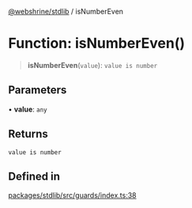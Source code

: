 [@webshrine/stdlib](../globals.md) / isNumberEven

# Function: isNumberEven()

> **isNumberEven**(`value`): `value is number`

## Parameters

• **value**: `any`

## Returns

`value is number`

## Defined in

[packages/stdlib/src/guards/index.ts:38](https://github.com/webshrine/webshrine/blob/8cedc3f2efca3108f17475a5ce8404715d0d24a5/packages/stdlib/src/guards/index.ts#L38)
